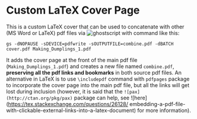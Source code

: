# Custom LaTeX Cover Page
This is a custom LaTeX cover that can be used to concatenate with 
other (MS Word or LaTeX) pdf files via 
![ghostscript](https://www.ghostscript.com/) with command like this:

```
gs -dNOPAUSE -sDEVICE=pdfwrite -sOUTPUTFILE=combine.pdf -dBATCH
cover.pdf Making_Dumplings_1.pdf
```

It adds the cover page at the front of the main pdf file
(`Making_Dumplings_1.pdf`) and creates a new file named
`combine.pdf`, **preserving all the pdf links and bookmarks**
in both source pdf files. An alternative in LaTeX is to 
use `\includepdf` command with `pdfpages` package to 
incorporate the cover page into the main pdf file, but
all the links will get lost during inclusion (however,
it is said that the `![pax](http://ctan.org/pkg/pax)` package
can help, see ![here](https://tex.stackexchange.com/questions/26128/
embedding-a-pdf-file-with-clickable-external-links-into-a-latex-document)
for more information).
